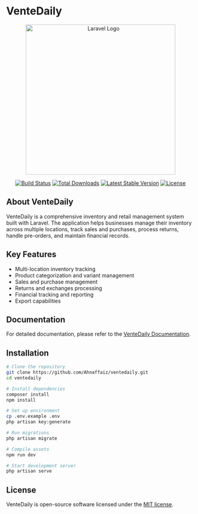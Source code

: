 # VenteDaily

<p align="center"><a href="https://laravel.com" target="_blank"><img src="https://raw.githubusercontent.com/laravel/art/master/logo-lockup/5%20SVG/2%20CMYK/1%20Full%20Color/laravel-logolockup-cmyk-red.svg" width="400" alt="Laravel Logo"></a></p>

<p align="center">
<a href="https://github.com/laravel/framework/actions"><img src="https://github.com/laravel/framework/workflows/tests/badge.svg" alt="Build Status"></a>
<a href="https://packagist.org/packages/laravel/framework"><img src="https://img.shields.io/packagist/dt/laravel/framework" alt="Total Downloads"></a>
<a href="https://packagist.org/packages/laravel/framework"><img src="https://img.shields.io/packagist/v/laravel/framework" alt="Latest Stable Version"></a>
<a href="https://packagist.org/packages/laravel/framework"><img src="https://img.shields.io/packagist/l/laravel/framework" alt="License"></a>
</p>

## About VenteDaily

VenteDaily is a comprehensive inventory and retail management system built with Laravel. The application helps businesses manage their inventory across multiple locations, track sales and purchases, process returns, handle pre-orders, and maintain financial records.

## Key Features

- Multi-location inventory tracking
- Product categorization and variant management
- Sales and purchase management
- Returns and exchanges processing
- Financial tracking and reporting
- Export capabilities

## Documentation

For detailed documentation, please refer to the [VenteDaily Documentation](resources/markdown/documentation.md).

## Installation

```bash
# Clone the repository
git clone https://github.com/Ahnaffaiz/ventedaily.git
cd ventedaily

# Install dependencies
composer install
npm install

# Set up environment
cp .env.example .env
php artisan key:generate

# Run migrations
php artisan migrate

# Compile assets
npm run dev

# Start development server
php artisan serve
```

## License

VenteDaily is open-source software licensed under the [MIT license](https://opensource.org/licenses/MIT).
